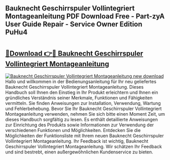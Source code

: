 ## Bauknecht Geschirrspuler Vollintegriert Montageanleitung PDF Download Free - Part-zyA User Guide Repair - Service Owner Edition PuHu4

# <h2><a href="http://df7sfh1.blite.top/?on=Bauknecht+Geschirrspuler+Vollintegriert+Montageanleitung">🔗Download 👉🔴 Bauknecht Geschirrspuler Vollintegriert Montageanleitung</a></h2>

[![Bauknecht Geschirrspuler Vollintegriert Montageanleitung new download](https://i.imgur.com/lujVjoI.png)](http://df7sfh1.blite.top/?on=Bauknecht+Geschirrspuler+Vollintegriert+Montageanleitung)
Hallo und willkommen in der Bedienungsanleitung für Ihr neu geliefertes Bauknecht Geschirrspuler Vollintegriert Montageanleitung. Dieses Handbuch soll Ihnen den Einstieg in Ihr Produkt erleichtern und Ihnen ein gründliches Verständnis seiner Merkmale, Funktionen und Fähigkeiten vermitteln. Sie finden Anweisungen zur Installation, Verwendung, Wartung und Fehlerbehebung. Bevor Sie Ihr Bauknecht Geschirrspuler Vollintegriert Montageanleitung verwenden, nehmen Sie sich bitte einen Moment Zeit, um dieses Handbuch sorgfältig zu lesen. Es enthält detaillierte Anweisungen zur Einrichtung des Produkts sowie Informationen zur Verwendung der verschiedenen Funktionen und Möglichkeiten. Entdecken Sie die Möglichkeiten der Funktionsliste mit Ihrem neuen Bauknecht Geschirrspuler Vollintegriert Montageanleitung. Ihr Feedback ist wichtig, Bauknecht Geschirrspuler Vollintegriert Montageanleitung. Wir schätzen Ihr Feedback und sind bestrebt, einen außergewöhnlichen Kundenservice zu bieten.
